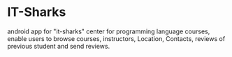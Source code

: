 # IT-Sharks
android app for "it-sharks" center for programming language courses, enable users to browse courses, instructors, Location, Contacts, reviews of previous student and send reviews. 
